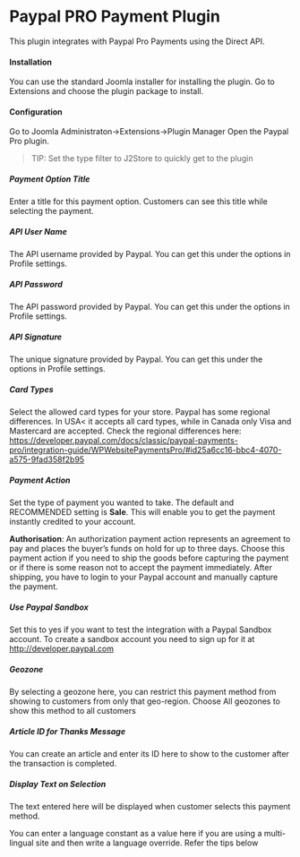 # Paypal PRO Payment Plugin

This plugin integrates with Paypal Pro Payments using the Direct API.

#### Installation
You can use the standard Joomla installer for installing the plugin. Go to Extensions and choose the plugin package to install.

#### Configuration
Go to Joomla Administraton->Extensions->Plugin Manager Open the Paypal Pro plugin.

>TIP: Set the type filter to J2Store to quickly get to the plugin

##### Payment Option Title
Enter a title for this payment option. Customers can see this title while selecting the payment.

##### API User Name
The API username provided by Paypal. You can get this under the options in Profile settings.

##### API Password
The API password provided by Paypal. You can get this under the options in Profile settings.

##### API Signature
The unique signature provided by Paypal. You can get this under the options in Profile settings.

##### Card Types
Select the allowed card types for your store. Paypal has some regional differences. In USA< it accepts all card types, while in Canada only Visa and Mastercard are accepted. Check the regional differences here: https://developer.paypal.com/docs/classic/paypal-payments-pro/integration-guide/WPWebsitePaymentsPro/#id25a6cc16-bbc4-4070-a575-9fad358f2b95

##### Payment Action
Set the type of payment you wanted to take. The default and RECOMMENDED setting is **Sale**. This will enable you to get the payment instantly credited to your account.

**Authorisation**: An authorization payment action represents an agreement to pay and places the buyer’s funds on hold for up to three days. Choose this payment action if you need to ship the goods before capturing the payment or if there is some reason not to accept the payment immediately. After shipping, you have to login to your Paypal account and manually capture the payment.

##### Use Paypal Sandbox
Set this to yes if you want to test the integration with a Paypal Sandbox account. To create a sandbox account you need to sign up for it at http://developer.paypal.com

##### Geozone
By selecting a geozone here, you can restrict this payment method from showing to customers from only that geo-region. Choose All geozones to show this method to all customers

##### Article ID for Thanks Message
You can create an article and enter its ID here to show to the customer after the transaction is completed.

##### Display Text on Selection
The text entered here will be displayed when customer selects this payment method. 

You can enter a language constant as a value here if you are using a multi-lingual site and then write a language override. Refer the tips below 


